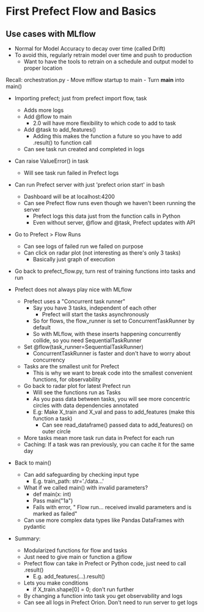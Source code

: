 # First Prefect Flow and Basics

## Use cases with MLflow
- Normal for Model Accuracy to decay over time (called Drift)
- To avoid this, regularly retrain model over time and push to production
	- Want to have the tools to retrain on a schedule and output model to proper location

Recall: orchestration.py
	- Move mlflow startup to main
	- Turn __main__ into main()

- Importing prefect; just from prefect import flow, task
	- Adds more logs
	- Add @flow to main
		- 2.0 will have more flexibility to which code to add to task
	- Add @task to add_features()
		- Adding this makes the function a future so you have to add .result() to function call
	- Can see task run created and completed in logs

- Can raise ValueError() in task
	- Will see task run failed in Prefect logs

- Can run Prefect server with just 'prefect orion start' in bash
	- Dashboard will be at localhost:4200
	- Can see Prefect flow runs even though we haven't been running the server
		- Prefect logs this data just from the function calls in Python
		- Even without server, @flow and @task, Prefect updates with API
- Go to Prefect > Flow Runs
	- Can see logs of failed run we failed on purpose	
	- Can click on radar plot (not interesting as there's only 3 tasks)
		- Basically just graph of execution

- Go back to prefect_flow.py, turn rest of training functions into tasks and run

- Prefect does not always play nice with MLflow
	- Prefect uses a "Concurrent task runner"
		- Say you have 3 tasks, independent of each other
			- Prefect will start the tasks asynchronously
		- So for flows, the flow_runner is set to ConcurrentTaskRunner by default
		- So with MLflow, with these inserts happening concurrently collide, so you need SequentialTaskRunner
	- Set @flow(task_runner=SequentialTaskRunner)
		- ConcurrentTaskRunner is faster and don't have to worry about concurrency
	- Tasks are the smallest unit for Prefect
		- This is why we want to break code into the smallest convenient functions, for observability
	- Go back to radar plot for latest Prefect run
		- Will see the functions run as Tasks
		- As you pass data between tasks, you will see more concentric circles with data dependencies annotated
		- E.g: Make X_train and X_val and pass to add_features (make this function a task)
			- Can see read_dataframe() passed data to add_features() on outer circle
	- More tasks mean more task run data in Prefect for each run
	- Caching: If a task was ran previously, you can cache it for the same day

- Back to main()
	- Can add safeguarding by checking input type
		- E.g. train_path: str='./data...'
	- What if we called main() with invalid parameters?
		- def main(x: int)
		- Pass main("1a")
		- Fails with error, " Flow run... received invalid parameters and is marked as failed"
	- Can use more complex data types like Pandas DataFrames with pydantic

- Summary:
	- Modularized functions for flow and tasks
	- Just need to give main or function a @flow
	- Prefect flow can take in Prefect or Python code, just need to call .result()
		- E.g. add_features(...).result()
	- Lets you make conditions
		- if X_train.shape[0] = 0; don't run further
	- By changing a function into task you get observability and logs
	- Can see all logs in Prefect Orion. Don't need to run server to get logs
